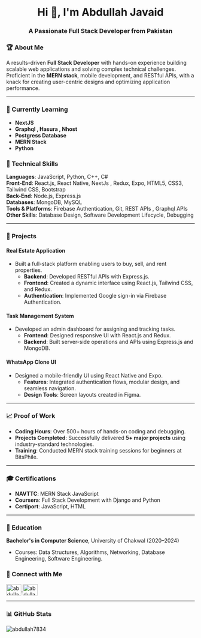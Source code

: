 <h1 align="center">Hi 👋, I'm Abdullah Javaid</h1>
<h3 align="center">A Passionate Full Stack Developer from Pakistan</h3>


### **🏆 About Me**  
A results-driven **Full Stack Developer** with hands-on experience building scalable web applications and solving complex technical challenges. Proficient in the **MERN stack**, mobile development, and RESTful APIs, with a knack for creating user-centric designs and optimizing application performance.

---

### **🌱 Currently Learning**  
- **NextJS**  
- **Graphql , Hasura , Nhost**
- **Postgress Database**
- **MERN Stack**  
- **Python**  


### **🔧 Technical Skills**  
**Languages**: JavaScript, Python, C++, C#  
**Front-End**: React.js, React Native, NextJs , Redux, Expo, HTML5, CSS3, Tailwind CSS, Bootstrap  
**Back-End**: Node.js, Express.js  
**Databases**: MongoDB, MySQL  
**Tools & Platforms**: Firebase Authentication, Git, REST APIs  , Graphql APIs 
**Other Skills**: Database Design, Software Development Lifecycle, Debugging  

---

### **📂 Projects**  

#### **Real Estate Application**  
- Built a full-stack platform enabling users to buy, sell, and rent properties.  
  - **Backend**: Developed RESTful APIs with Express.js.  
  - **Frontend**: Created a dynamic interface using React.js, Tailwind CSS, and Redux.  
  - **Authentication**: Implemented Google sign-in via Firebase Authentication.  

#### **Task Management System**  
- Developed an admin dashboard for assigning and tracking tasks.  
  - **Frontend**: Designed responsive UI with React.js and Redux.  
  - **Backend**: Built server-side operations and APIs using Express.js and MongoDB.  

#### **WhatsApp Clone UI**  
- Designed a mobile-friendly UI using React Native and Expo.  
  - **Features**: Integrated authentication flows, modular design, and seamless navigation.  
  - **Design Tools**: Screen layouts created in Figma.  

---

### **📈 Proof of Work**  
- **Coding Hours**: Over 500+ hours of hands-on coding and debugging.  
- **Projects Completed**: Successfully delivered **5+ major projects** using industry-standard technologies.  
- **Training**: Conducted MERN stack training sessions for beginners at BitsPhile.  
---
### **🎓 Certifications**  
- **NAVTTC**: MERN Stack JavaScript  
- **Coursera**: Full Stack Development with Django and Python  
- **Certiport**: JavaScript, HTML  
---

### **📜 Education**  
**Bachelor's in Computer Science**, University of Chakwal (2020–2024)  
- Courses: Data Structures, Algorithms, Networking, Database Engineering, Software Engineering.

### **🔗 Connect with Me**  
<p align="left">
  <a href="https://linkedin.com/in/abdullahjavaid" target="blank">
    <img align="center" src="https://raw.githubusercontent.com/rahuldkjain/github-profile-readme-generator/master/src/images/icons/Social/linked-in-alt.svg" alt="abdullahjavaid" height="30" width="40" />
  </a>
  <a href="https://github.com/abdullah7834" target="blank">
    <img align="center" src="https://raw.githubusercontent.com/rahuldkjain/github-profile-readme-generator/master/src/images/icons/Social/github.svg" alt="abdullah7834" height="30" width="40" />
  </a>
</p>

---

### 📊 GitHub Stats  
<p><img align="center" src="https://github-readme-stats.vercel.app/api/top-langs?username=abdullah7834&show_icons=true&locale=en&layout=compact" alt="abdullah7834" /></p>
